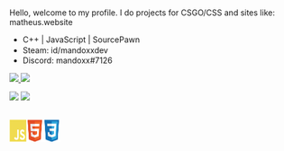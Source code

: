 ### 
</div>
<div align="left">
Hello, welcome to my profile. I do projects for CSGO/CSS and sites like: matheus.website
 
 - C++ | JavaScript | SourcePawn
 - Steam: id/mandoxxdevㅤ
 - Discord: mandoxx#7126
<div align="left">
  <a href="https://github.com/mandoxxdev">
  <img height="180em" src="https://github-readme-stats.vercel.app/api?username=mandoxxdev&show_icons=true&theme=jolly&include_all_commits=true&count_private=true"/>
  <img height="120em" src="https://github-readme-stats.vercel.app/api/top-langs/?username=mandoxxdev&layout=compact&langs_count=7&theme=jolly"/>
</div>
 
<a href="https://instagram.com/matheusdh_" target="_blank"><img src="https://img.shields.io/badge/-Instagram-%23E4405F?style=for-the-badge&logo=instagram&logoColor=white" target="_blank"></a>
<a href="https://discord.gg/beq9YW8Ur2" target="_blank"><img src="https://img.shields.io/badge/Discord-7289DA?style=for-the-badge&logo=discord&logoColor=white" target="_blank">
 </a> 
 <div> 
  <div style="display: inline_block"><br>
  <img align="left" alt="mandoxx-Js" height="40" width="30" src="https://raw.githubusercontent.com/devicons/devicon/master/icons/javascript/javascript-plain.svg">
  <img align="left" alt="mandoxx-HTML" height="40" width="30" src="https://raw.githubusercontent.com/devicons/devicon/master/icons/html5/html5-original.svg">
  <img align="left" alt="mandoxx-CSS" height="40" width="30" src="https://raw.githubusercontent.com/devicons/devicon/master/icons/css3/css3-original.svg">
</div>
</div>
